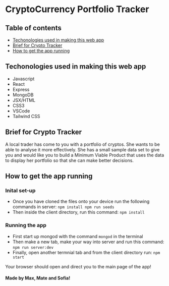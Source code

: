 # CryptoCurrency Portfolio Tracker


## Table of contents
* [Techonologies used in making this web app](#techonologies-used-in-making-this-web-app)
* [Brief for Crypto Tracker](#brief-for-crypto-tracker)
* [How to get the app running](#how-to-get-the-app-running)

## Techonologies used in making this web app

- Javascript
- React
- Express
- MongoDB
- JSX/HTML
- CSS3
- VSCode
- Tailwind CSS

## Brief for Crypto Tracker

A local trader has come to you with a portfolio of cryptos. She wants to be able to analyse it more effectively. She has a small sample data set to give you and would like you to build a Minimum Viable Product that uses the data to display her portfolio so that she can make better decisions.

## How to get the app running

### Inital set-up

- Once you have cloned the files onto your device run the following commands in server: `npm install npm run seeds`
- Then inside the client directory, run this command: `npm install`

### Running the app

- First start up mongod with the command `mongod` in the terminal
- Then make a new tab, make your way into server and run this command: `npm run server:dev`
- Finally, open another termnial tab and from the client directory run: `npm start`

Your browser should open and direct you to the main page of the app!

#### Made by Max, Mate and Sofia!



